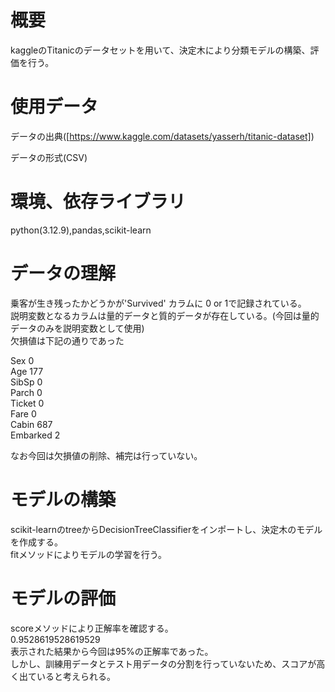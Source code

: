 
# 概要
kaggleのTitanicのデータセットを用いて、決定木により分類モデルの構築、評価を行う。

# 使用データ

データの出典([https://www.kaggle.com/datasets/yasserh/titanic-dataset])

データの形式(CSV)

# 環境、依存ライブラリ
python(3.12.9),pandas,scikit-learn

# データの理解
乗客が生き残ったかどうかが'Survived' カラムに 0 or 1で記録されている。  
説明変数となるカラムは量的データと質的データが存在している。(今回は量的データのみを説明変数として使用)  
欠損値は下記の通りであった  

Sex              0  
Age            177  
SibSp            0  
Parch            0  
Ticket           0  
Fare             0  
Cabin          687  
Embarked         2  

なお今回は欠損値の削除、補完は行っていない。  

# モデルの構築
scikit-learnのtreeからDecisionTreeClassifierをインポートし、決定木のモデルを作成する。  
fitメソッドによりモデルの学習を行う。  

# モデルの評価
scoreメソッドにより正解率を確認する。  
0.9528619528619529  
表示された結果から今回は95%の正解率であった。  
しかし、訓練用データとテスト用データの分割を行っていないため、スコアが高く出ていると考えられる。  
